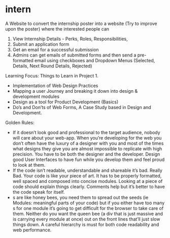 # intern
A Website to convert the internship poster into a website (Try to improve upon the poster) where the interested people can 


1. View Internship Details - Perks, Roles, Responsibilities,
2. Submit an application form
3. Get an email for a successful submission
4. Admins can get emails of submitted forms and then send a pre-formatted  email using checkboxes and Dropdown Menus (Selected, Details, Next Round Details, Rejected)

Learning Focus: Things to Learn in Project 1.

- Implementation of Web Design Practices
- Mapping a user Journey and breaking it down into design & development modules
- Design as a tool for Product Development (Basics)
- Do’s and Don’ts of Web Forms, A Case Study based in Design and Development.


Golden Rules: 
- If it doesn’t look good and professional to the target audience, nobody will care about your web-app. When you’re developing for the web you don’t often have the luxury of a designer with you and most of the times what designs they give you are almost impossible to replicate with high precision. You have to be both the designer and the developer. Design good User Interfaces to have fun while you develop them and feel proud to look at them.
- If the code isn’t readable, understandable and shareable it’s bad. Really Bad. Your code is like your piece of art. It has to be properly formatted, well spaced and composed into concise modules. Looking at a piece of code should explain things clearly. Comments help but it’s better to have the code speak for itself.
- <div>s are like honey bees, you need them to spread out the seeds (ie Modules: meaningful parts of your code) but if you either have too many <div>s for one module it’s going to get difficult for the browser to take care of them. Neither do you want the queen bee (a div that is just massive and is carrying every module at once) out on the front lines that’ll just slow things down. A careful hierarchy is must for both code readability and web performance.
